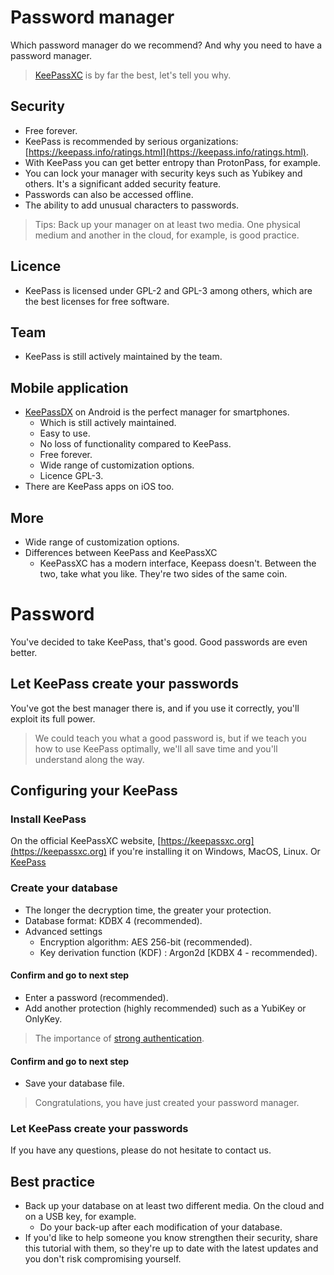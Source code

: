 # Password manager
Which password manager do we recommend? And why you need to have a password manager.
> [KeePassXC](https://keepassxc.org/) is by far the best, let's tell you why.
## Security
- Free forever.
- KeePass is recommended by serious organizations: [https://keepass.info/ratings.html](https://keepass.info/ratings.html).
- With KeePass you can get better entropy than ProtonPass, for example.
- You can lock your manager with security keys such as Yubikey and others. It's a significant added security feature.
- Passwords can also be accessed offline.
- The ability to add unusual characters to passwords.
> Tips: Back up your manager on at least two media. One physical medium and another in the cloud, for example, is good practice.
## Licence
- KeePass is licensed under GPL-2 and GPL-3 among others, which are the best licenses for free software.
## Team
- KeePass is still actively maintained by the team.
## Mobile application
- [KeePassDX](https://www.keepassdx.com/) on Android is the perfect manager for smartphones.
  - Which is still actively maintained.
  - Easy to use.
  - No loss of functionality compared to KeePass.
  - Free forever.
  - Wide range of customization options.
  - Licence GPL-3.
- There are KeePass apps on iOS too.
## More
- Wide range of customization options.
- Differences between KeePass and KeePassXC
  - KeePassXC has a modern interface, Keepass doesn't. Between the two, take what you like. They're two sides of the same coin.
# Password
You've decided to take KeePass, that's good. Good passwords are even better.
## Let KeePass create your passwords
You've got the best manager there is, and if you use it correctly, you'll exploit its full power.
> We could teach you what a good password is, but if we teach you how to use KeePass optimally, we'll all save time and you'll understand along the way.
## Configuring your KeePass
### Install KeePass
On the official KeePassXC website, [https://keepassxc.org](https://keepassxc.org) if you're installing it on Windows, MacOS, Linux.
Or [KeePass](https://keepass.info)
### Create your database
- The longer the decryption time, the greater your protection.
- Database format: KDBX 4 (recommended).
- Advanced settings
  - Encryption algorithm: AES 256-bit (recommended).
  - Key derivation function (KDF) : Argon2d [KDBX 4 - recommended).
#### Confirm and go to next step
- Enter a password (recommended).
- Add another protection (highly recommended) such as a YubiKey or OnlyKey.
> The importance of [strong authentication](https://github.com/kyvernfoundation/kyvern/blob/main/courses/strongauthentication.md).
#### Confirm and go to next step
- Save your database file.
> Congratulations, you have just created your password manager.
### Let KeePass create your passwords
If you have any questions, please do not hesitate to contact us.
## Best practice
- Back up your database on at least two different media. On the cloud and on a USB key, for example.
  - Do your back-up after each modification of your database.
- If you'd like to help someone you know strengthen their security, share this tutorial with them, so they're up to date with the latest updates and you don't risk compromising yourself.
